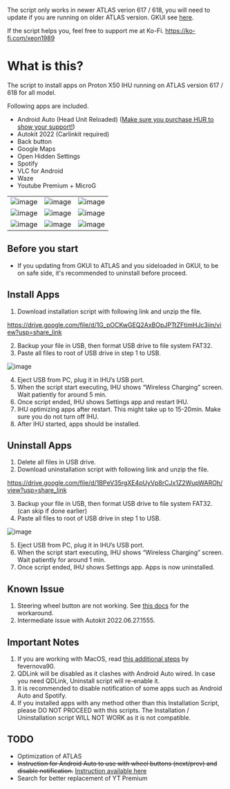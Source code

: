 The script only works in newer ATLAS verion 617 / 618, you will need to update if you are running on older ATLAS version. GKUI see [here](https://github.com/xeon1989/Proton-X50-APK-Installer-GKUI).

If the script helps you, feel free to support me at Ko-Fi. https://ko-fi.com/xeon1989

# What is this?

The script to install apps on Proton X50 IHU running on ATLAS version 617 / 618 for all model.

Following apps are included.

-	Android Auto (Head Unit Reloaded) ([Make sure you purchase HUR to show your support!](https://www.b3itlabs.com/prod.php?id=1))
-	Autokit 2022 (Carlinkit required)
-	Back button
-	Google Maps
-	Open Hidden Settings  
-	Spotify
-	VLC for Android
-	Waze
-	Youtube Premium + MicroG

|  |  |  |
| :------: | :------: | :------: |
| ![image](https://user-images.githubusercontent.com/17538895/218326292-b72d3841-f7c3-4295-83b9-865408cc607a.png) | ![image](https://user-images.githubusercontent.com/17538895/218326308-1be8bc9d-ca98-4576-a5e9-106017b4e8b1.png) | ![image](https://user-images.githubusercontent.com/17538895/218326316-45a299ac-ad9e-436a-90df-93d85fdb2449.png) |
| ![image](https://user-images.githubusercontent.com/17538895/218326449-0580d6c7-3a98-437d-9980-97e274c4e449.png) | ![image](https://user-images.githubusercontent.com/17538895/218326454-d9c33978-267c-454d-a15e-a1deb5468311.png) | ![image](https://user-images.githubusercontent.com/17538895/218326463-5e182ceb-91c1-4408-b438-6c5525decc9c.png) |
| ![image](https://user-images.githubusercontent.com/17538895/218326482-b29cbf4f-8e1b-406a-aca5-ad3add5380e3.png) | ![image](https://user-images.githubusercontent.com/17538895/218326490-bfe4528c-2785-4f91-ae0a-28bd946f81b8.png) | ![image](https://user-images.githubusercontent.com/17538895/218326496-bfb7f8fa-bf9a-4fd2-a0b1-e09ba039585b.png) |


## Before you start
- If you updating from GKUI to ATLAS and you sideloaded in GKUI, to be on safe side, it's recommended to uninstall before proceed.


## Install Apps
1.	Download installation script with following link and unzip the file.


https://drive.google.com/file/d/1G_pOCKwGEQ2AxBOpJPTtZFtimHJc3ijn/view?usp=share_link


2.	Backup your file in USB, then format USB drive to file system FAT32.
3.	Paste all files to root of USB drive in step 1 to USB.

![image](https://user-images.githubusercontent.com/17538895/218324330-7ab4f1ad-6b5f-4bd5-b807-13af0861069b.png)

4.	Eject USB from PC, plug it in IHU’s USB port. 
5.	When the script start executing, IHU shows “Wireless Charging” screen. Wait patiently for around 5 min. 
6.	Once script ended, IHU shows Settings app and restart IHU.
7.	IHU optimizing apps after restart. This might take up to 15-20min. Make sure you do not turn off IHU.  
8.	After IHU started, apps should be installed.


## Uninstall Apps
1.	Delete all files in USB drive. 
2.	Download uninstallation script with following link and unzip the file.


https://drive.google.com/file/d/1BPeV35rgXE4pUyVp8rCJx1Z2WupWAROh/view?usp=share_link



3.	Backup your file in USB, then format USB drive to file system FAT32. (can skip if done earlier)
4.	Paste all files to root of USB drive in step 1 to USB.

![image](https://user-images.githubusercontent.com/17538895/218324348-5969656e-2330-40fb-a38b-ea5d5092a2c3.png)

5.	Eject USB from PC, plug it in IHU’s USB port. 
6.	When the script start executing, IHU shows “Wireless Charging” screen. Wait patiently for around 1 min. 
7.	Once script ended, IHU shows Settings app. Apps is now uninstalled.

## Known Issue
1. Steering wheel button are not working. See [this docs](SteeringButtonWorkaroundAA.md) for the workaround. 
2. Intermediate issue with Autokit 2022.06.27.1555. 

## Important Notes
1. If you are working with MacOS, read [this additional steps](https://github.com/xeon1989/Proton-X50-APK-Installer-ATLAS/issues/5) by fevernova90.
2. QDLink will be disabled as it clashes with Android Auto wired. In case you need QDLink, Uninstall script will re-enable it. 
3. It is recommended to disable notification of some apps such as Android Auto and Spotify. 
4. If you installed apps with any method other than this Installation Script, please DO NOT PROCEED with this scripts. The Installation / Uninstallation script WILL NOT WORK as it is not compatible.

## TODO
- Optimization of ATLAS
- ~~Instruction for Android Auto to use with wheel buttons (next/prev) and disable notification.~~ [Instruction available here](https://github.com/xeon1989/Proton-X50-APK-Installer-ATLAS/blob/main/SteeringButtonWorkaroundAA.md)
- Search for better replacement of YT Premium
